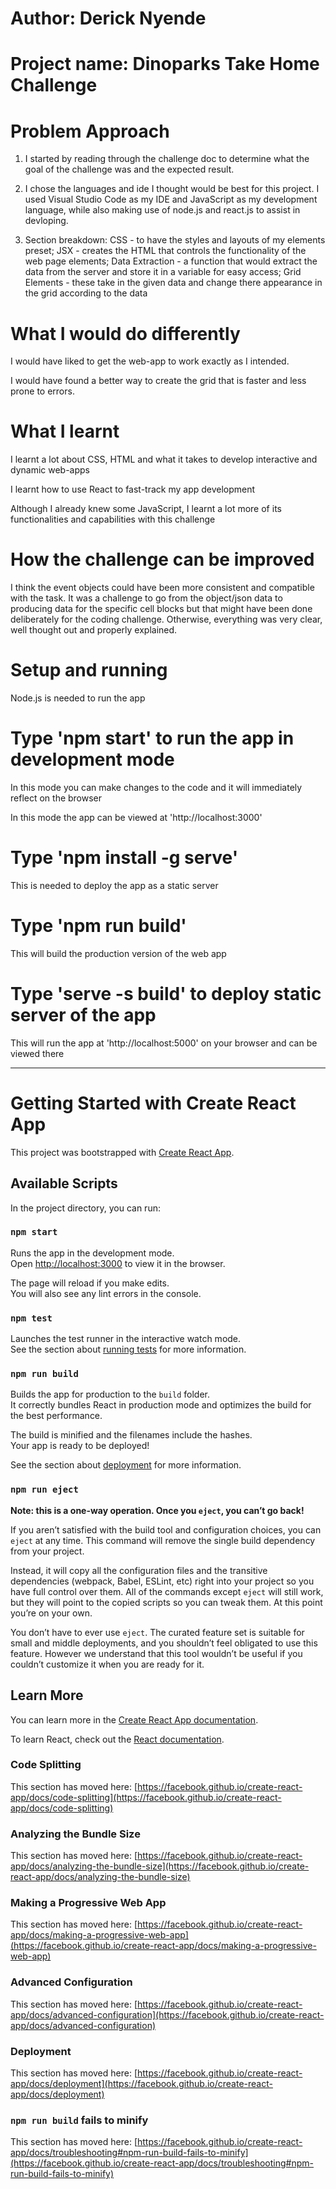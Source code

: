 # Author: Derick Nyende

# Project name: Dinoparks Take Home Challenge

# Problem Approach
1. I started by reading through the challenge doc to determine what the goal of the challenge was and the expected result.

2. I chose the languages and ide I thought would be best for this project. I used Visual Studio Code as my IDE and JavaScript as my development language, while also making use of node.js and react.js to assist in devloping.
3. Section breakdown:
  CSS - to have the styles and layouts of my elements preset; 
  JSX - creates the HTML that controls the functionality of the web page elements;
  Data Extraction - a function that would extract the data from the server and store it in a variable for easy access;
  Grid Elements - these take in the given data and change there appearance in the grid according to the data

# What I would do differently

I would have liked to get the web-app to work exactly as I intended. 

I would have found a better way to create the grid that is faster and less prone to errors.

# What I learnt

I learnt a lot about CSS, HTML and what it takes to develop interactive and dynamic web-apps

I learnt how to use React to fast-track my app development

Although I already knew some JavaScript, I learnt a lot more of its functionalities and capabilities with this challenge

# How the challenge can be improved

I think the event objects could have been more consistent and compatible with the task. It was a challenge to go from the object/json data to producing data for the specific cell blocks but that might have been done deliberately for the coding challenge. Otherwise, everything was very clear, well thought out and properly explained.

# Setup and running

Node.js is needed to run the app

# Type 'npm start' to run the app in development mode

In this mode you can make changes to the code and it will immediately reflect on the browser

In this mode the app can be viewed at 'http://localhost:3000'

# Type 'npm install -g serve'
This is needed to deploy the app as a static server

# Type 'npm run build'
This will build the production version of the web app

# Type 'serve -s build' to deploy static server of the app

This will run the app at 'http://localhost:5000' on your browser and can be viewed there


-------------------------------------------------------------------

# Getting Started with Create React App

This project was bootstrapped with [Create React App](https://github.com/facebook/create-react-app).

## Available Scripts

In the project directory, you can run:

### `npm start`

Runs the app in the development mode.\
Open [http://localhost:3000](http://localhost:3000) to view it in the browser.

The page will reload if you make edits.\
You will also see any lint errors in the console.

### `npm test`

Launches the test runner in the interactive watch mode.\
See the section about [running tests](https://facebook.github.io/create-react-app/docs/running-tests) for more information.

### `npm run build`

Builds the app for production to the `build` folder.\
It correctly bundles React in production mode and optimizes the build for the best performance.

The build is minified and the filenames include the hashes.\
Your app is ready to be deployed!

See the section about [deployment](https://facebook.github.io/create-react-app/docs/deployment) for more information.

### `npm run eject`

**Note: this is a one-way operation. Once you `eject`, you can’t go back!**

If you aren’t satisfied with the build tool and configuration choices, you can `eject` at any time. This command will remove the single build dependency from your project.

Instead, it will copy all the configuration files and the transitive dependencies (webpack, Babel, ESLint, etc) right into your project so you have full control over them. All of the commands except `eject` will still work, but they will point to the copied scripts so you can tweak them. At this point you’re on your own.

You don’t have to ever use `eject`. The curated feature set is suitable for small and middle deployments, and you shouldn’t feel obligated to use this feature. However we understand that this tool wouldn’t be useful if you couldn’t customize it when you are ready for it.

## Learn More

You can learn more in the [Create React App documentation](https://facebook.github.io/create-react-app/docs/getting-started).

To learn React, check out the [React documentation](https://reactjs.org/).

### Code Splitting

This section has moved here: [https://facebook.github.io/create-react-app/docs/code-splitting](https://facebook.github.io/create-react-app/docs/code-splitting)

### Analyzing the Bundle Size

This section has moved here: [https://facebook.github.io/create-react-app/docs/analyzing-the-bundle-size](https://facebook.github.io/create-react-app/docs/analyzing-the-bundle-size)

### Making a Progressive Web App

This section has moved here: [https://facebook.github.io/create-react-app/docs/making-a-progressive-web-app](https://facebook.github.io/create-react-app/docs/making-a-progressive-web-app)

### Advanced Configuration

This section has moved here: [https://facebook.github.io/create-react-app/docs/advanced-configuration](https://facebook.github.io/create-react-app/docs/advanced-configuration)

### Deployment

This section has moved here: [https://facebook.github.io/create-react-app/docs/deployment](https://facebook.github.io/create-react-app/docs/deployment)

### `npm run build` fails to minify

This section has moved here: [https://facebook.github.io/create-react-app/docs/troubleshooting#npm-run-build-fails-to-minify](https://facebook.github.io/create-react-app/docs/troubleshooting#npm-run-build-fails-to-minify)

